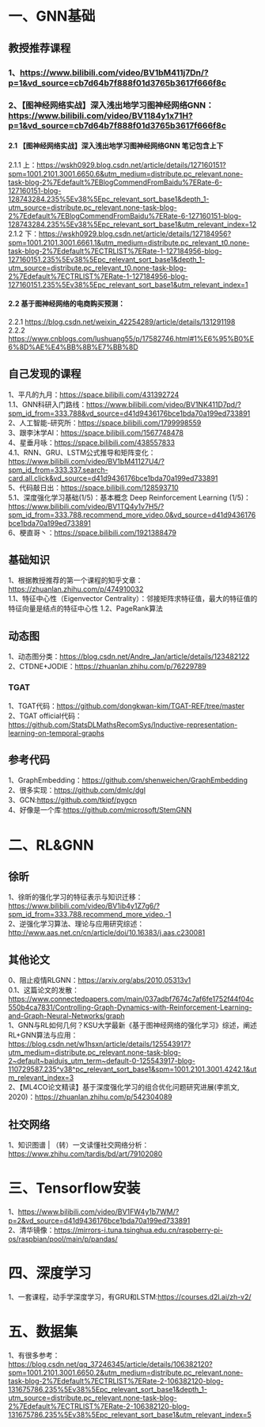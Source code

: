# 一、GNN基础
## 教授推荐课程
### 1、https://www.bilibili.com/video/BV1bM411j7Dn/?p=1&vd_source=cb7d64b7f888f01d3765b3617f666f8c  
### 2、【图神经网络实战】深入浅出地学习图神经网络GNN：https://www.bilibili.com/video/BV1184y1x71H?p=1&vd_source=cb7d64b7f888f01d3765b3617f666f8c  
#### 2.1 【图神经网络实战】深入浅出地学习图神经网络GNN  笔记包含上下
2.1.1 上：https://wskh0929.blog.csdn.net/article/details/127160151?spm=1001.2101.3001.6650.6&utm_medium=distribute.pc_relevant.none-task-blog-2%7Edefault%7EBlogCommendFromBaidu%7ERate-6-127160151-blog-128743284.235%5Ev38%5Epc_relevant_sort_base1&depth_1-utm_source=distribute.pc_relevant.none-task-blog-2%7Edefault%7EBlogCommendFromBaidu%7ERate-6-127160151-blog-128743284.235%5Ev38%5Epc_relevant_sort_base1&utm_relevant_index=12  
2.1.2 下：https://wskh0929.blog.csdn.net/article/details/127184956?spm=1001.2101.3001.6661.1&utm_medium=distribute.pc_relevant_t0.none-task-blog-2%7Edefault%7ECTRLIST%7ERate-1-127184956-blog-127160151.235%5Ev38%5Epc_relevant_sort_base1&depth_1-utm_source=distribute.pc_relevant_t0.none-task-blog-2%7Edefault%7ECTRLIST%7ERate-1-127184956-blog-127160151.235%5Ev38%5Epc_relevant_sort_base1&utm_relevant_index=1  
#### 2.2 基于图神经网络的电商购买预测：   
2.2.1 https://blog.csdn.net/weixin_42254289/article/details/131291198   
2.2.2 https://www.cnblogs.com/lushuang55/p/17582746.html#1%E6%95%B0%E6%8D%AE%E4%BB%8B%E7%BB%8D  
## 自己发现的课程
1、平凡的九月：https://space.bilibili.com/431392724  
1.1、GNN科研入门路线：https://www.bilibili.com/video/BV1NK411D7pd/?spm_id_from=333.788&vd_source=d41d9436176bce1bda70a199ed733891  
2、人工智能-研究所：https://space.bilibili.com/1799998559  
3、跟李沐学AI：https://space.bilibili.com/1567748478  
4、星垂月咏：https://space.bilibili.com/438557833  
4.1、RNN、GRU、LSTM公式推导和矩阵变化：https://www.bilibili.com/video/BV1bM41127U4/?spm_id_from=333.337.search-card.all.click&vd_source=d41d9436176bce1bda70a199ed733891  
5、代码敲日出：https://space.bilibili.com/128593710  
5.1、深度强化学习基础(1/5)：基本概念 Deep Reinforcement Learning (1/5)：https://www.bilibili.com/video/BV1TQ4y1v7H5/?spm_id_from=333.788.recommend_more_video.0&vd_source=d41d9436176bce1bda70a199ed733891  
6、梗直哥丶：https://space.bilibili.com/1921388479  
## 基础知识  
1、根据教授推荐的第一个课程的知乎文章：https://zhuanlan.zhihu.com/p/474910032  
1.1、特征中心性（Eigenvector Centrality）：邻接矩阵求特征值，最大的特征值的特征向量是结点的特征中心性
1.2、PageRank算法

## 动态图
1、动态图分类：https://blog.csdn.net/Andre_Jan/article/details/123482122  
2、CTDNE+JODIE：https://zhuanlan.zhihu.com/p/76229789  
### TGAT
1、TGAT代码：https://github.com/dongkwan-kim/TGAT-REF/tree/master  
2、TGAT official代码：https://github.com/StatsDLMathsRecomSys/Inductive-representation-learning-on-temporal-graphs  

## 参考代码
1、GraphEmbedding：https://github.com/shenweichen/GraphEmbedding  
2、很多实现：https://github.com/dmlc/dgl  
3、GCN:https://github.com/tkipf/pygcn  
4、好像是一个库:https://github.com/microsoft/StemGNN

# 二、RL&GNN 
## 徐昕  
1、徐昕的强化学习的特征表示与知识迁移： https://www.bilibili.com/video/BV1ib4y1Z7g6/?spm_id_from=333.788.recommend_more_video.-1  
2、逆强化学习算法、理论与应用研究综述： http://www.aas.net.cn/cn/article/doi/10.16383/j.aas.c230081  

## 其他论文
0、阻止疫情RLGNN：https://arxiv.org/abs/2010.05313v1  
0.1、这篇论文的发散：https://www.connectedpapers.com/main/037adbf7674c7af6fe1752f44f04c550b4ca7831/Controlling-Graph-Dynamics-with-Reinforcement-Learning-and-Graph-Neural-Networks/graph  
1、GNN与RL如何几何？KSU大学最新《基于图神经网络的强化学习》综述，阐述RL+GNN算法与应用：https://blog.csdn.net/w1hsxn/article/details/125543917?utm_medium=distribute.pc_relevant.none-task-blog-2~default~baidujs_utm_term~default-0-125543917-blog-110729587.235^v38^pc_relevant_sort_base1&spm=1001.2101.3001.4242.1&utm_relevant_index=3  
2、【ML4CO论文精读】基于深度强化学习的组合优化问题研究进展(李凯文, 2020)：https://zhuanlan.zhihu.com/p/542304089 

## 社交网络
1、知识图谱 | （转）一文读懂社交网络分析： https://www.zhihu.com/tardis/bd/art/79102080  

# 三、Tensorflow安装
1、https://www.bilibili.com/video/BV1FW4y1b7WM/?p=2&vd_source=d41d9436176bce1bda70a199ed733891  
2、清华镜像：https://mirrors-i.tuna.tsinghua.edu.cn/raspberry-pi-os/raspbian/pool/main/p/pandas/  

# 四、深度学习
1、一套课程，动手学深度学习，有GRU和LSTM:https://courses.d2l.ai/zh-v2/  

# 五、数据集
1、有很多参考：https://blog.csdn.net/qq_37246345/article/details/106382120?spm=1001.2101.3001.6650.2&utm_medium=distribute.pc_relevant.none-task-blog-2%7Edefault%7ECTRLIST%7ERate-2-106382120-blog-131675786.235%5Ev38%5Epc_relevant_sort_base1&depth_1-utm_source=distribute.pc_relevant.none-task-blog-2%7Edefault%7ECTRLIST%7ERate-2-106382120-blog-131675786.235%5Ev38%5Epc_relevant_sort_base1&utm_relevant_index=5  
